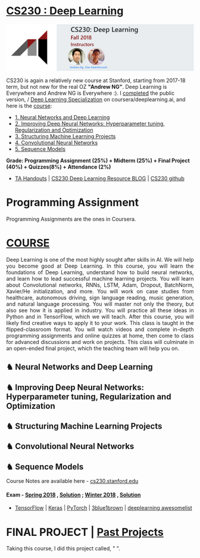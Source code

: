 # [CS230 : Deep Learning](http://cs230.stanford.edu/)

<img src="https://github.com/SKKSaikia/CS230_DL/blob/master/cs230.jpg">

CS230 is again a relatively new course at Stanford, starting from 2017-18 term, but not new for the real OZ <b>"Andrew NG"</b>. Deep Learning is Everywhere and Andrew NG is Everywhere :). I [completed](https://www.coursera.org/account/accomplishments/specialization/6K55HHWHJ8LN) the public version, / [Deep Learning Specialization](https://www.coursera.org/specializations/deep-learning) on coursera/deeplearning.ai, and here is the [course](https://github.com/enggen/Deep-Learning-Coursera):  

- [1. Neural Networks and Deep Learning](https://www.youtube.com/watch?v=CS4cs9xVecg&list=PLkDaE6sCZn6Ec-XTbcX1uRg2_u4xOEky0)
- [2. Improving Deep Neural Networks: Hyperparameter tuning, Regularization and Optimization](https://www.youtube.com/watch?v=1waHlpKiNyY&list=PLkDaE6sCZn6Hn0vK8co82zjQtt3T2Nkqc)
- [3. Structuring Machine Learning Projects](https://www.youtube.com/watch?v=dFX8k1kXhOw&list=PLkDaE6sCZn6E7jZ9sN_xHwSHOdjUxUW_b)
- [4. Convolutional Neural Networks](https://www.youtube.com/watch?v=ArPaAX_PhIs&list=PLkDaE6sCZn6Gl29AoE31iwdVwSG-KnDzF)
- [5. Sequence Models](https://www.youtube.com/watch?v=efWlOCE_6HY&list=PL1w8k37X_6L_s4ncq-swTBvKDWnRSrinI)

<b> Grade: Programming Assignment (25%) + Midterm (25%) + Final Project (40%) + Quizzes(8%) + Attendance (2%) </b>

- [TA Handouts](http://cs230.stanford.edu/hands_on.html) | [CS230 Deep Learning Resource BLOG](https://cs230-stanford.github.io/) | [CS230 github](https://github.com/cs230-stanford)


# Programming Assignment

Programming Assignments are the ones in Coursera.

# [COURSE](http://cs230.stanford.edu/syllabus.html)

<p align="justify">Deep Learning is one of the most highly sought after skills in AI. We will help you become good at Deep Learning. In this course, you will learn the foundations of Deep Learning, understand how to build neural networks, and learn how to lead successful machine learning projects. You will learn about Convolutional networks, RNNs, LSTM, Adam, Dropout, BatchNorm, Xavier/He initialization, and more. You will work on case studies from healthcare, autonomous driving, sign language reading, music generation, and natural language processing. You will master not only the theory, but also see how it is applied in industry. You will practice all these ideas in Python and in TensorFlow, which we will teach. After this course, you will likely find creative ways to apply it to your work. This class is taught in the flipped-classroom format. You will watch videos and complete in-depth programming assignments and online quizzes at home, then come to class for advanced discussions and work on projects. This class will culminate in an open-ended final project, which the teaching team will help you on.</p>

<h2><b> ♞ Neural Networks and Deep Learning </b></h2>

<h2><b> ♞ Improving Deep Neural Networks: Hyperparameter tuning, Regularization and Optimization </b></h2>

<h2><b> ♞ Structuring Machine Learning Projects </b></h2>

<h2><b> ♞ Convolutional Neural Networks </b></h2>

<h2><b> ♞ Sequence Models </b></h2>

Course Notes are available here - [cs230.stanford.edu](http://cs230.stanford.edu/syllabus.html)

#### Exam - [Spring 2018](https://github.com/SKKSaikia/CS230_DL/blob/master/exam/cs230exam_spr18.pdf) , [Solution](https://github.com/SKKSaikia/CS230_DL/blob/master/exam/cs230exam_spr18_soln.pdf) ; [Winter 2018](https://github.com/SKKSaikia/CS230_DL/blob/master/exam/cs230exam_win18.pdf) , [Solution](https://github.com/SKKSaikia/CS230_DL/blob/master/exam/cs230exam_win18_soln.pdf)

- [TensorFlow](https://www.tensorflow.org/) | [Keras](https://keras.io/) | [PyTorch](https://pytorch.org/) | [3blue1brown](https://www.youtube.com/channel/UCYO_jab_esuFRV4b17AJtAw/videos) | [deeplearning awesomelist](https://github.com/ChristosChristofidis/awesome-deep-learning)

# FINAL PROJECT | [Past Projects](http://cs230.stanford.edu/projects.html)

Taking this course, I did this project called, " ".

